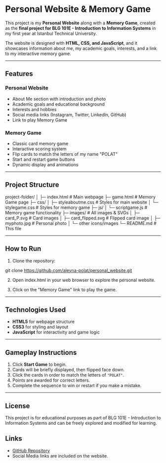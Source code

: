 # Personal Website & Memory Game

This project is my **Personal Website** along with a **Memory Game**, created as the **final project for BLG 101E - Introduction to Information Systems** in my first year at Istanbul Technical University.

The website is designed with **HTML, CSS, and JavaScript**, and it showcases information about me, my academic goals, interests, and a link to my interactive memory game.

---

## Features

### Personal Website
- About Me section with introduction and photo
- Academic goals and educational background
- Interests and hobbies
- Social media links (Instagram, Twitter, LinkedIn, GitHub)
- Link to play Memory Game

### Memory Game
- Classic card memory game
- Interactive scoring system
- Flip cards to match the letters of my name "POLAT"
- Start and restart game buttons
- Dynamic display and animations

---

## Project Structure

project-folder/
│
├─ index.html # Main webpage
├─ game.html # Memory Game page
├─ css/
│ ├─ styleaboutme.css # Styles for main website
│ └─ stylegame.css # Styles for memory game
├─ js/
│ └─ scriptgame.js # Memory game functionality
├─ images/ # All images & SVGs
│ ├─ card_P.svg # Card images
│ ├─ card_flipped.svg # Flipped card image
│ ├─ myphoto.jpg # Personal photo
│ └─ other icons/images
└─ README.md # This file

---

## How to Run

1. Clone the repository:

git clone https://github.com/aleyna-polat/personal_website.git

2. Open index.html in your web browser to explore the personal website.

3. Click on the "Memory Game" link to play the game.

---

## Technologies Used

- **HTML5** for webpage structure
- **CSS3** for styling and layout
- **JavaScript** for interactivity and game logic

---

## Gameplay Instructions

1. Click **Start Game** to begin.
2. Cards will be briefly displayed, then flipped face down.
3. Click the cards in order to match the letters of `"POLAT"`.
4. Points are awarded for correct letters.
5. Complete the sequence to win or restart if you make a mistake.

---

## License

This project is for educational purposes as part of BLG 101E - Introduction to Information Systems and can be freely explored and modified for learning.

## Links

- [GitHub Repository](https://github.com/aleyna-polat/personal_website.git)
- Social Media links are included on the website.